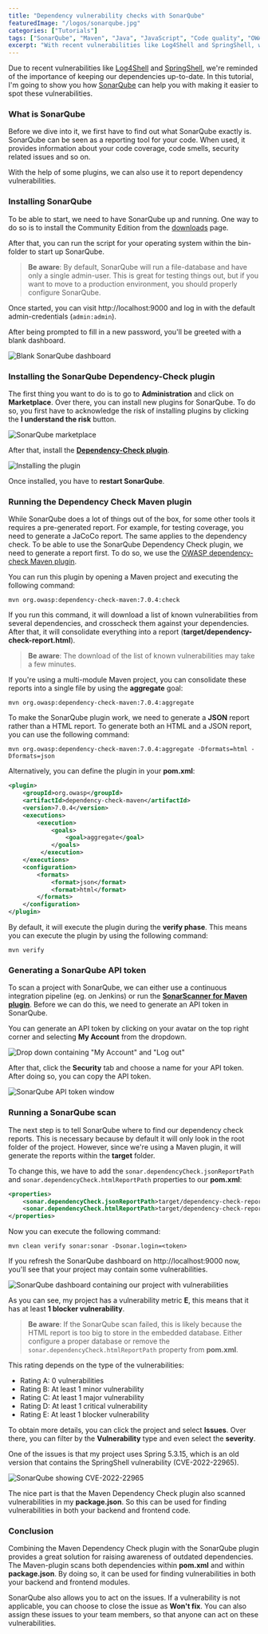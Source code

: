 ```yaml
---
title: "Dependency vulnerability checks with SonarQube"
featuredImage: "/logos/sonarqube.jpg"
categories: ["Tutorials"]
tags: ["SonarQube", "Maven", "Java", "JavaScript", "Code quality", "OWASP"]
excerpt: "With recent vulnerabilities like Log4Shell and SpringShell, we're reminded of the importance of updating your dependencies. In this tutorial I'll show you how OWASP and SonarQube can help you with that."
---
```


Due to recent vulnerabilities like [Log4Shell](https://en.wikipedia.org/wiki/Log4Shell) and [SpringShell](https://spring.io/blog/2022/03/31/spring-framework-rce-early-announcement), we're reminded of the importance of keeping our dependencies up-to-date.
In this tutorial, I'm going to show you how [SonarQube](https://www.sonarqube.org/) can help you with making it easier to spot these vulnerabilities.

### What is SonarQube

Before we dive into it, we first have to find out what SonarQube exactly is.
SonarQube can be seen as a reporting tool for your code.
When used, it provides information about your code coverage, code smells, security related issues and so on.

With the help of some plugins, we can also use it to report dependency vulnerabilities.

### Installing SonarQube

To be able to start, we need to have SonarQube up and running. 
One way to do so is to install the Community Edition from the [downloads](https://www.sonarqube.org/downloads/) page.

After that, you can run the script for your operating system within the bin-folder to start up SonarQube.

> **Be aware**: By default, SonarQube will run a file-database and have only a single admin-user.
> This is great for testing things out, but if you want to move to a production environment, you should properly configure SonarQube.

Once started, you can visit http://localhost:9000 and log in with the default admin-credentials (`admin:admin`).

After being prompted to fill in a new password, you'll be greeted with a blank dashboard.

![Blank SonarQube dashboard](./images/blank-sonarqube-dashboard.png)

### Installing the SonarQube Dependency-Check plugin

The first thing you want to do is to go to **Administration** and click on **Marketplace**.
Over there, you can install new plugins for SonarQube.
To do so, you first have to acknowledge the risk of installing plugins by clicking the **I understand the risk** button.

![SonarQube marketplace](./images/sonarqube-marketplace.png)

After that, install the [**Dependency-Check plugin**](https://github.com/dependency-check/dependency-check-sonar-plugin).

![Installing the plugin](./images/dependency-check-plugin.png)

Once installed, you have to **restart SonarQube**.

### Running the Dependency Check Maven plugin

While SonarQube does a lot of things out of the box, for some other tools it requires a pre-generated report.
For example, for testing coverage, you need to generate a JaCoCo report.
The same applies to the dependency check.
To be able to use the SonarQube Dependency Check plugin, we need to generate a report first.
To do so, we use the [OWASP dependency-check Maven plugin](https://jeremylong.github.io/DependencyCheck/index.html).

You can run this plugin by opening a Maven project and executing the following command:

```shell
mvn org.owasp:dependency-check-maven:7.0.4:check
```

If you run this command, it will download a list of known vulnerabilities from several dependencies, and crosscheck them against your dependencies.
After that, it will consolidate everything into a report (**target/dependency-check-report.html**).

> **Be aware**: The download of the list of known vulnerabilities may take a few minutes.

If you're using a multi-module Maven project, you can consolidate these reports into a single file by using the **aggregate** goal:

```shell
mvn org.owasp:dependency-check-maven:7.0.4:aggregate
```

To make the SonarQube plugin work, we need to generate a **JSON** report rather than a HTML report.
To generate both an HTML and a JSON report, you can use the following command:

```shell
mvn org.owasp:dependency-check-maven:7.0.4:aggregate -Dformats=html -Dformats=json
```

Alternatively, you can define the plugin in your **pom.xml**:

```xml
<plugin>
    <groupId>org.owasp</groupId>
    <artifactId>dependency-check-maven</artifactId>
    <version>7.0.4</version>
    <executions>
        <execution>
            <goals>
                <goal>aggregate</goal>
            </goals>
         </execution>
    </executions>
    <configuration>
        <formats>
            <format>json</format>
            <format>html</format>
        </formats>
    </configuration>
</plugin>
```

By default, it will execute the plugin during the **verify phase**.
This means you can execute the plugin by using the following command:

```shell
mvn verify
```

### Generating a SonarQube API token

To scan a project with SonarQube, we can either use a continuous integration pipeline (eg. on Jenkins) or run the [**SonarScanner for Maven plugin**](https://docs.sonarqube.org/latest/analysis/scan/sonarscanner-for-maven/).
Before we can do this, we need to generate an API token in SonarQube.

You can generate an API token by clicking on your avatar on the top right corner and selecting **My Account** from the dropdown.

![Drop down containing "My Account" and "Log out"](./images/sonarqube-user-dropdown.png)

After that, click the **Security** tab and choose a name for your API token.
After doing so, you can copy the API token.

![SonarQube API token window](./images/sonarqube-api-token.png)

### Running a SonarQube scan

The next step is to tell SonarQube where to find our dependency check reports.
This is necessary because by default it will only look in the root folder of the project.
However, since we're using a Maven plugin, it will generate the reports within the **target** folder.

To change this, we have to add the `sonar.dependencyCheck.jsonReportPath` and `sonar.dependencyCheck.htmlReportPath` properties to our **pom.xml**:

```xml
<properties>
    <sonar.dependencyCheck.jsonReportPath>target/dependency-check-report.json</sonar.dependencyCheck.jsonReportPath>
    <sonar.dependencyCheck.htmlReportPath>target/dependency-check-report.html</sonar.dependencyCheck.htmlReportPath>
</properties>
```

Now you can execute the following command:

```shell
mvn clean verify sonar:sonar -Dsonar.login=<token>
```

If you refresh the SonarQube dashboard on http://localhost:9000 now, you'll see that your project may contain some vulnerabilities.

![SonarQube dashboard containing our project with vulnerabilities](./images/sonarqube-dashboard-vulnerabilities.png)

As you can see, my project has a vulnerability metric **E**, this means that it has at least **1 blocker vulnerability**.

> **Be aware**: If the SonarQube scan failed, this is likely because the HTML report is too big to store in the embedded database.
> Either configure a proper database or remove the `sonar.dependencyCheck.htmlReportPath` property from **pom.xml**.

This rating depends on the type of the vulnerabilities:

- Rating A: 0 vulnerabilities
- Rating B: At least 1 minor vulnerability
- Rating C: At least 1 major vulnerability
- Rating D: At least 1 critical vulnerability
- Rating E: At least 1 blocker vulnerability

To obtain more details, you can click the project and select **Issues**.
Over there, you can filter by the **Vulnerability** type and even select the **severity**.

One of the issues is that my project uses Spring 5.3.15, which is an old version that contains the SpringShell vulnerability (CVE-2022-22965).

![SonarQube showing CVE-2022-22965](./images/spring-rce-issue.png)

The nice part is that the Maven Dependency Check plugin also scanned vulnerabilities in my **package.json**.
So this can be used for finding vulnerabilities in both your backend and frontend code.

### Conclusion

Combining the Maven Dependency Check plugin with the SonarQube plugin provides a great solution for raising awareness of outdated dependencies.
The Maven-plugin scans both dependencies within **pom.xml** and within **package.json**.
By doing so, it can be used for finding vulnerabilities in both your backend and frontend modules.

SonarQube also allows you to act on the issues.
If a vulnerability is not applicable, you can choose to close the issue as **Won't fix**.
You can also assign these issues to your team members, so that anyone can act on these vulnerabilities.
